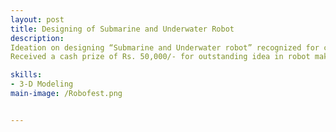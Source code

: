 ```yaml
---
layout: post
title: Designing of Submarine and Underwater Robot
description: 
Ideation on designing “Submarine and Underwater robot” recognized for creativity.
Received a cash prize of Rs. 50,000/- for outstanding idea in robot making.

skills: 
- 3-D Modeling
main-image: /Robofest.png


---
```

